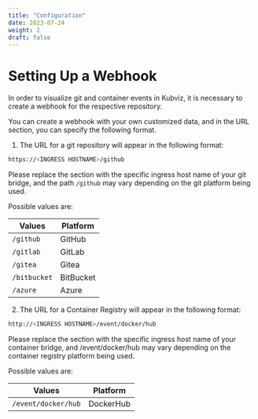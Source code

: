 ```yaml
---
title: "Configuration"
date: 2023-07-24
weight: 2
draft: false
---
```


# Setting Up a Webhook

In order to visualize git and container events in Kubviz, it is necessary to create a webhook for the respective repository.

You can create a webhook with your own customized data, and in the URL section, you can specify the following format.

1. The URL for a git repository will appear in the following format:

```bash
https://<INGRESS HOSTNAME>/github
```
Please replace the <INGRESS HOSTNAME> section with the specific ingress host name of your git bridge, and the path `/github` may vary depending on the git platform being used.

Possible values are:

Values | Platform |
------ | -------- | 
`/github` | GitHub |
`/gitlab` | GitLab |
`/gitea` | Gitea |
`/bitbucket` | BitBucket | 
`/azure` | Azure |

2. The URL for a Container Registry will appear in the following format:

```bash
http://<INGRESS HOSTNAME>/event/docker/hub
```

Please replace the <INGRESS HOSTNAME> section with the specific ingress host name of your container bridge, and /event/docker/hub may vary depending on the container registry platform being used.

Possible values are:

Values | Platform |
------ | -------- | 
`/event/docker/hub` | DockerHub |


